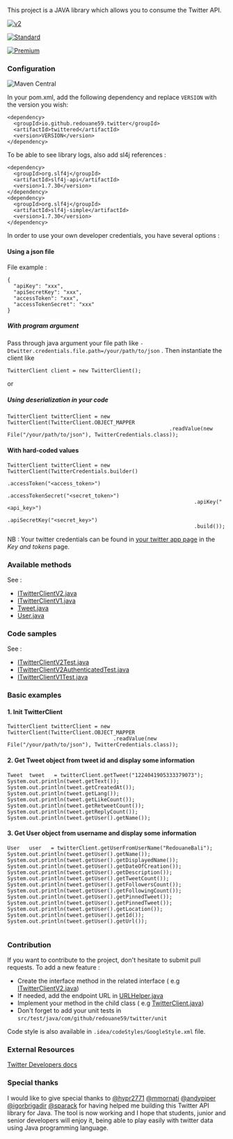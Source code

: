 This project is a JAVA library which allows you to consume the Twitter API.

[![v2](https://img.shields.io/endpoint?url=https%3A%2F%2Ftwbadges.glitch.me%2Fbadges%2Fv2)](https://developer.twitter.com/en/docs/twitter-api)

[![Standard](https://img.shields.io/static/v1?label=Twitter%20API&message=v1.1&color=794BC4&style=flat&logo=Twitter)](https://developer.twitter.com/en/docs/api-reference-index)

[![Premium](https://img.shields.io/static/v1?label=Twitter%20API&message=Premium&color=794BC4&style=flat&logo=Twitter)](https://developer.twitter.com/en/docs/tweets/search/api-reference/premium-search)

### Configuration

![Maven Central](https://img.shields.io/maven-central/v/io.github.redouane59.twitter/twittered)

In your pom.xml, add the following dependency and replace `VERSION` with the version you wish:

```
<dependency>
  <groupId>io.github.redouane59.twitter</groupId>
  <artifactId>twittered</artifactId>
  <version>VERSION</version>
</dependency>
```

To be able to see library logs, also add sl4j references :

```
<dependency>
  <groupId>org.slf4j</groupId>
  <artifactId>slf4j-api</artifactId>
  <version>1.7.30</version>
</dependency>
<dependency>
  <groupId>org.slf4j</groupId>
  <artifactId>slf4j-simple</artifactId>
  <version>1.7.30</version>
</dependency>
``` 

In order to use your own developer credentials, you have several options :

#### Using a json file

File example :

```
{
  "apiKey": "xxx",
  "apiSecretKey": "xxx",
  "accessToken": "xxx",
  "accessTokenSecret": "xxx"
}
```

##### With program argument

Pass through java argument your file path like `-Dtwitter.credentials.file.path=/your/path/to/json`
. Then instantiate the client like

```
TwitterClient client = new TwitterClient();
```

or

##### Using deserialization in your code

```
TwitterClient twitterClient = new TwitterClient(TwitterClient.OBJECT_MAPPER
                                                    .readValue(new File("/your/path/to/json"), TwitterCredentials.class));
``` 

#### With hard-coded values

```
TwitterClient twitterClient = new TwitterClient(TwitterCredentials.builder()
                                                            .accessToken("<access_token>")
                                                            .accessTokenSecret("<secret_token>")
                                                            .apiKey("<api_key>")
                                                            .apiSecretKey("<secret_key>")
                                                            .build());
``` 

NB : Your twitter credentials can be found
in [your twitter app page](https://developer.twitter.com/en/apps) in the _Key and tokens_
page.

### Available methods

See :

- [ITwitterClientV2.java](https://github.com/redouane59/twittered/blob/master/src/main/java/com/github/redouane59/twitter/ITwitterClientV2.java)
- [ITwitterClientV1.java](https://github.com/redouane59/twittered/blob/master/src/main/java/com/github/redouane59/twitter/ITwitterClientV1.java)
- [Tweet.java](https://github.com/redouane59/twittered/blob/master/src/main/java/com/github/redouane59/twitter/dto/tweet/Tweet.java)
- [User.java](https://github.com/redouane59/twittered/blob/master/src/main/java/com/github/redouane59/twitter/dto/user/User.java)

### Code samples

See :

- [ITwitterClientV2Test.java](https://github.com/redouane59/twittered/blob/master/src/test/java/com/github/redouane59/twitter/nrt/ITwitterClientV2Test.java)
- [ITwitterClientV2AuthenticatedTest.java](https://github.com/redouane59/twittered/blob/master/src/test/java/com/github/redouane59/twitter/nrt/ITwitterClientV2AuthenticatedTest.java)
- [ITwitterClientV1Test.java](https://github.com/redouane59/twittered/blob/master/src/test/java/com/github/redouane59/twitter/nrt/ITwitterClientV1Test.java)

### Basic examples

#### 1. Init TwitterClient

```
TwitterClient twitterClient = new TwitterClient(TwitterClient.OBJECT_MAPPER
                                  .readValue(new File("/your/path/to/json"), TwitterCredentials.class));
```

#### 2. Get Tweet object from tweet id and display some information

```    
Tweet  tweet   = twitterClient.getTweet("1224041905333379073");
System.out.println(tweet.getText());
System.out.println(tweet.getCreatedAt());
System.out.println(tweet.getLang());
System.out.println(tweet.getLikeCount());
System.out.println(tweet.getRetweetCount());
System.out.println(tweet.getReplyCount());
System.out.println(tweet.getUser().getName());
```

#### 3. Get User object from username and display some information

```    
User   user   = twitterClient.getUserFromUserName("RedouaneBali");
System.out.println(tweet.getUser().getName());
System.out.println(tweet.getUser().getDisplayedName());
System.out.println(tweet.getUser().getDateOfCreation());
System.out.println(tweet.getUser().getDescription());
System.out.println(tweet.getUser().getTweetCount());
System.out.println(tweet.getUser().getFollowersCount());
System.out.println(tweet.getUser().getFollowingCount());
System.out.println(tweet.getUser().getPinnedTweet());
System.out.println(tweet.getUser().getPinnedTweet());
System.out.println(tweet.getUser().getLocation());
System.out.println(tweet.getUser().getId());
System.out.println(tweet.getUser().getUrl());


```

### Contribution

If you want to contribute to the project, don't hesitate to submit pull requests. To add a new
feature :

- Create the interface method in the related interface (
  e.g [ITwitterClientV2.java](https://github.com/redouane59/twittered/blob/master/src/main/java/com/github/redouane59/twitter/ITwitterClientV2.java))
- If needed, add the endpoint URL
  in [URLHelper.java](https://github.com/redouane59/twittered/blob/master/src/main/java/com/github/redouane59/twitter/helpers/URLHelper.java)
- Implement your method in the child class (
  e.g [TwitterClient.java](https://github.com/redouane59/twittered/blob/master/src/main/java/com/github/redouane59/twitter/TwitterClient.java))
- Don't forget to add your unit tests in `src/test/java/com/github/redouane59/twitter/unit`

Code style is also available in `.idea/codeStyles/GoogleStyle.xml` file.

### External Resources

[Twitter Developers docs](https://developer.twitter.com/en/docs)

### Special thanks

I would like to give special thanks to
[@hypr2771](https://github.com/hypr2771)
[@mmornati](https://github.com/mmornati)
[@andypiper](https://github.com/andypiper)
[@igorbrigadir](https://github.com/igorbrigadir)
[@sparack](https://github.com/sparack)
for having helped me building this Twitter API library for Java. The tool is now working and I hope
that students, junior and senior developers will enjoy it, being able to play easily with twitter
data using Java programming language.
